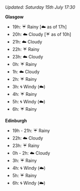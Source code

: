 *Updated: Saturday 15th July 17:30*

**Glasgow**

* 19h: :umbrella: Rainy [:cloud: as of 17h]
* 20h: :cloud: Cloudy [:umbrella: as of 10h]
* 21h: :cloud: Cloudy
* 22h: :umbrella: Rainy
* 23h: :cloud: Cloudy
* 0h: :umbrella: Rainy
* 1h: :cloud: Cloudy
* 2h: :umbrella: Rainy
* 3h: :cyclone: Windy (:cloud:)
* 4h: :umbrella: Rainy
* 5h: :cyclone: Windy (:cloud:)
* 6h: :umbrella: Rainy

**Edinburgh**

* 19h - 21h: :umbrella: Rainy
* 22h: :cloud: Cloudy
* 23h: :umbrella: Rainy
* 0h - 2h: :cloud: Cloudy
* 3h: :umbrella: Rainy
* 4h: :cyclone: Windy (:cloud:)
* 5h: :umbrella: Rainy
* 6h: :cyclone: Windy (:cloud:)
